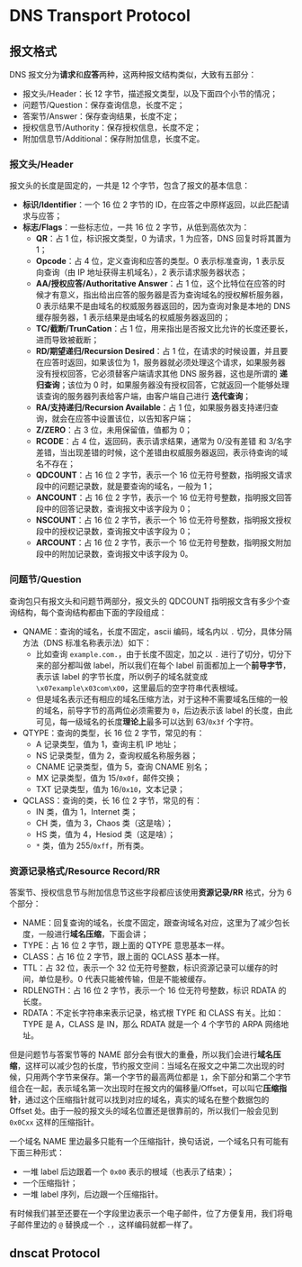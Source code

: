 # DNS Transport Protocol

## 报文格式

DNS 报文分为**请求**和**应答**两种，这两种报文结构类似，大致有五部分：

- 报文头/Header：长 12 字节，描述报文类型，以及下面四个小节的情况；
- 问题节/Question：保存查询信息，长度不定；
- 答案节/Answer：保存查询结果，长度不定；
- 授权信息节/Authority：保存授权信息，长度不定；
- 附加信息节/Additional：保存附加信息，长度不定。

### 报文头/Header

报文头的长度是固定的，一共是 12 个字节，包含了报文的基本信息：

- **标识/Identifier**：一个 16 位 2 字节的 ID，在应答之中原样返回，以此匹配请求与应答；
- **标志/Flags**：一些标志位，一共 16 位 2 字节，从低到高依次为：
    - **QR**：占 1 位，标识报文类型，0 为请求，1 为应答，DNS 回复时将其置为 1；
    - **Opcode**：占 4 位，定义查询和应答的类型。0 表示标准查询，1 表示反向查询（由 IP 地址获得主机域名），2 表示请求服务器状态；
    - **AA/授权应答/Authoritative Answer**：占 1 位，这个比特位在应答的时候才有意义，指出给出应答的服务器是否为查询域名的授权解析服务器，0 表示结果不是由域名的权威服务器返回的，因为查询对象是本地的 DNS 缓存服务器，1 表示结果是由域名的权威服务器返回的；
    - **TC/截断/TrunCation**：占 1 位，用来指出是否报文比允许的长度还要长，进而导致被截断；
    - **RD/期望递归/Recursion Desired**：占 1 位，在请求的时候设置，并且要在应答时返回，如果该位为 1，服务器就必须处理这个请求，如果服务器没有授权回答，它必须替客户端请求其他 DNS 服务器，这也是所谓的 **递归查询**；该位为 0 时，如果服务器没有授权回答，它就返回一个能够处理该查询的服务器列表给客户端，由客户端自己进行 **迭代查询**； 
    - **RA/支持递归/Recursion Available**：占 1 位，如果服务器支持递归查询，就会在应答中设置该位，以告知客户端；
    - **Z/ZERO**：占 3 位，未用保留值，值都为 0；
    - **RCODE**：占 4 位，返回码，表示请求结果，通常为 0/没有差错  和 3/名字差错，当出现差错的时候，这个差错由权威服务器返回，表示待查询的域名不存在；
    - **QDCOUNT**：占 16 位 2 字节，表示一个 16 位无符号整数，指明报文请求段中的问题记录数，就是要查询的域名，一般为 1；
    - **ANCOUNT**：占 16 位 2 字节，表示一个 16 位无符号整数，指明报文回答段中的回答记录数，查询报文中该字段为 0；
    - **NSCOUNT**：占 16 位 2 字节，表示一个 16 位无符号整数，指明报文授权段中的授权记录数，查询报文中该字段为 0；
    - **ARCOUNT**：占 16 位 2 字节，表示一个 16 位无符号整数，指明报文附加段中的附加记录数，查询报文中该字段为 0。

### 问题节/Question

查询包只有报文头和问题节两部分，报文头的 QDCOUNT 指明报文含有多少个查询结构，每个查询结构都由下面的字段组成：

- QNAME：查询的域名，长度不固定，ascii 编码，域名内以 `.` 切分，具体分隔方法（DNS 标准名称表示法）如下：
    - 比如查询 `example.com.`，由于长度不固定，加之以 `.` 进行了切分，切分下来的部分都叫做 label，所以我们在每个 label 前面都加上一个**前导字节**，表示该 label 的字节长度，所以例子的域名就变成 `\x07example\x03com\x00`，这里最后的空字符串代表根域。
    - 但是域名表示还有相应的域名压缩方法，对于这种不需要域名压缩的一般的域名，前导字节的高两位必须需要为 `0`，后边表示该 label 的长度，由此可见，每一级域名的长度**理论上**最多可以达到 63/`0x3f` 个字符。
- QTYPE：查询的类型，长 16 位 2 字节，常见的有：
    - A 记录类型，值为 1，查询主机 IP 地址；
    - NS 记录类型，值为 2，查询权威名称服务器；
    - CNAME 记录类型，值为 5，查询 CNAME 别名；
    - MX 记录类型，值为 15/`0x0f`，邮件交换；
    - TXT 记录类型，值为 16/`0x10`，文本记录；
- QCLASS：查询的类，长 16 位 2 字节，常见的有：
    - IN 类，值为 1，Internet 类；
    - CH 类，值为 3，Chaos 类（这是啥）；
    - HS 类，值为 4，Hesiod 类（这是啥）；
    - `*` 类，值为 255/`0xff`，所有类。 

### 资源记录格式/Resource Record/RR

答案节、授权信息节与附加信息节这些字段都应该使用**资源记录/RR** 格式，分为 6 个部分：

- NAME：回复查询的域名，长度不固定，跟查询域名对应，这里为了减少包长度，一般进行**域名压缩**，下面会讲；
- TYPE：占 16 位 2 字节，跟上面的 QTYPE 意思基本一样。
- CLASS：占 16 位 2 字节，跟上面的 QCLASS 基本一样。
- TTL：占 32 位，表示一个 32 位无符号整数，标识资源记录可以缓存的时间，单位是秒。0 代表只能被传输，但是不能被缓存。
- RDLENGTH：占 16 位 2 字节，表示一个 16 位无符号整数，标识 RDATA 的长度。
- RDATA：不定长字符串来表示记录，格式根 TYPE 和 CLASS 有关。比如：TYPE 是 A，CLASS 是 IN，那么 RDATA 就是一个 4 个字节的 ARPA 网络地址。

但是问题节与答案节等的 NAME 部分会有很大的重叠，所以我们会进行**域名压缩**，这样可以减少包的长度，节约报文空间：当域名在报文之中第二次出现的时候，只用两个字节来保存。第一个字节的最高两位都是 `1`，余下部分和第二个字节组合在一起，表示域名第一次出现时在报文内的偏移量/Offset，可以叫它**压缩指针**，通过这个压缩指针就可以找到对应的域名，真实的域名在整个数据包的 Offset 处。由于一般的报文头的域名位置还是很靠前的，所以我们一般会见到 `0x0Cxx` 这样的压缩指针。

一个域名 NAME 里边最多只能有一个压缩指针，换句话说，一个域名只有可能有下面三种形式：

- 一堆 label 后边跟着一个 `0x00` 表示的根域（也表示了结束）；
- 一个压缩指针；
- 一堆 label 序列，后边跟一个压缩指针。

有时候我们甚至还要在一个字段里边表示一个电子邮件，位了方便复用，我们将电子邮件里边的 `@` 替换成一个 `.`，这样编码就都一样了。

## dnscat Protocol





<!-- 
这个是 dnscat2 原型：https://github.com/iagox86/dnscat2/blob/master/doc/protocol.md
dnscat2 协议解读：https://www.jianshu.com/p/42fcf74fef1c
这个是题目：https://ctf-wiki.org/misc/traffic/protocols/dns/
这个写的好：https://yangwang.hk/?p=878#DNSStandardNameNotation
这个写的很直接：https://optimus-xs.github.io/posts/dns-message-format/
这个写的比较细致，并且侧重点不同：https://fasionchan.com/network/dns/packet-format/
这个关键时刻很有用：https://www.cnblogs.com/longlyseul/p/16251432.html
这个还可以：https://github.com/lisijie/homepage/blob/master/posts/tech/dns%E5%8D%8F%E8%AE%AE%E8%A7%A3%E6%9E%90.md
 --> 